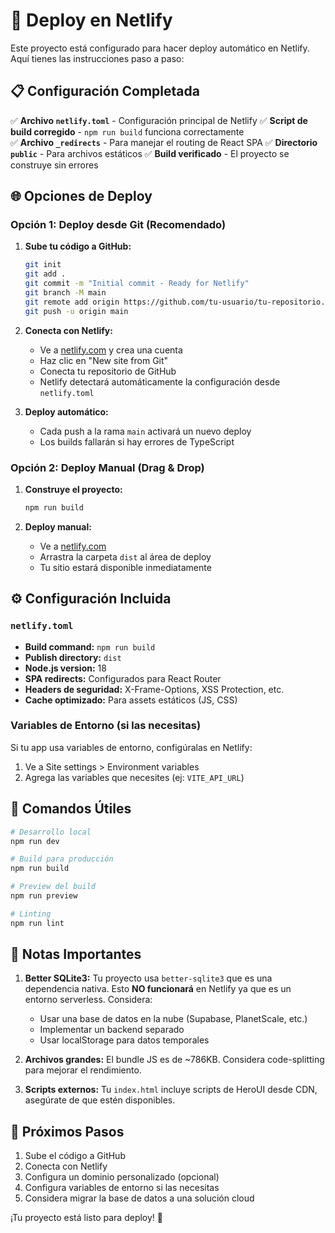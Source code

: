 # 🚀 Deploy en Netlify

Este proyecto está configurado para hacer deploy automático en Netlify. Aquí tienes las instrucciones paso a paso:

## 📋 Configuración Completada

✅ **Archivo `netlify.toml`** - Configuración principal de Netlify
✅ **Script de build corregido** - `npm run build` funciona correctamente  
✅ **Archivo `_redirects`** - Para manejar el routing de React SPA
✅ **Directorio `public`** - Para archivos estáticos
✅ **Build verificado** - El proyecto se construye sin errores

## 🌐 Opciones de Deploy

### Opción 1: Deploy desde Git (Recomendado)

1. **Sube tu código a GitHub:**
   ```bash
   git init
   git add .
   git commit -m "Initial commit - Ready for Netlify"
   git branch -M main
   git remote add origin https://github.com/tu-usuario/tu-repositorio.git
   git push -u origin main
   ```

2. **Conecta con Netlify:**
   - Ve a [netlify.com](https://netlify.com) y crea una cuenta
   - Haz clic en "New site from Git"
   - Conecta tu repositorio de GitHub
   - Netlify detectará automáticamente la configuración desde `netlify.toml`

3. **Deploy automático:**
   - Cada push a la rama `main` activará un nuevo deploy
   - Los builds fallarán si hay errores de TypeScript

### Opción 2: Deploy Manual (Drag & Drop)

1. **Construye el proyecto:**
   ```bash
   npm run build
   ```

2. **Deploy manual:**
   - Ve a [netlify.com](https://netlify.com)
   - Arrastra la carpeta `dist` al área de deploy
   - Tu sitio estará disponible inmediatamente

## ⚙️ Configuración Incluida

### `netlify.toml`
- **Build command:** `npm run build`
- **Publish directory:** `dist`
- **Node.js version:** 18
- **SPA redirects:** Configurados para React Router
- **Headers de seguridad:** X-Frame-Options, XSS Protection, etc.
- **Cache optimizado:** Para assets estáticos (JS, CSS)

### Variables de Entorno (si las necesitas)
Si tu app usa variables de entorno, configúralas en Netlify:
1. Ve a Site settings > Environment variables
2. Agrega las variables que necesites (ej: `VITE_API_URL`)

## 🔧 Comandos Útiles

```bash
# Desarrollo local
npm run dev

# Build para producción
npm run build

# Preview del build
npm run preview

# Linting
npm run lint
```

## 🚨 Notas Importantes

1. **Better SQLite3:** Tu proyecto usa `better-sqlite3` que es una dependencia nativa. Esto **NO funcionará** en Netlify ya que es un entorno serverless. Considera:
   - Usar una base de datos en la nube (Supabase, PlanetScale, etc.)
   - Implementar un backend separado
   - Usar localStorage para datos temporales

2. **Archivos grandes:** El bundle JS es de ~786KB. Considera code-splitting para mejorar el rendimiento.

3. **Scripts externos:** Tu `index.html` incluye scripts de HeroUI desde CDN, asegúrate de que estén disponibles.

## 🎯 Próximos Pasos

1. Sube el código a GitHub
2. Conecta con Netlify
3. Configura un dominio personalizado (opcional)
4. Configura variables de entorno si las necesitas
5. Considera migrar la base de datos a una solución cloud

¡Tu proyecto está listo para deploy! 🎉
